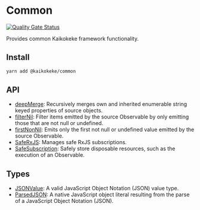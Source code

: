 # Common

[![Quality Gate Status](https://img.shields.io/sonar/quality_gate/kaikokeke:common?logo=SonarCloud&server=https%3A%2F%2Fsonarcloud.io&style=flat-square)](https://sonarcloud.io/dashboard?id=kaikokeke%3Acommon)

Provides common Kaikokeke framework functionality.

## Install

```bash
yarn add @kaikokeke/common
```

## API

- [deepMerge](./src/lib/deep-merge/README.md): Recursively merges own and inherited enumerable string keyed properties of source objects.
- [filterNil](./src/lib/filter-nil/README.md): Filter items emitted by the source Observable by only emitting those that are not null or undefined.
- [firstNonNil](./src/lib/first-non-nil/README.md): Emits only the first not null or undefined value emitted by the source Observable.
- [SafeRxJS](./src/lib/safe-rxjs/README.md): Manages safe RxJS subscriptions.
- [SafeSubscription](./src/lib/safe-subscription/README.md): Safely store disposable resources, such as the execution of an Observable.

## Types

- [JSONValue](./src/lib/types/json-value.type.ts): A valid JavaScript Object Notation (JSON) value type.
- [ParsedJSON](./src/lib/types/parsed-json.type.ts): A native JavaScript object literal resulting from the parse of a JavaScript Object Notation (JSON).
